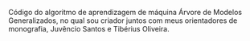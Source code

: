 Código do algoritmo de aprendizagem de máquina Árvore de Modelos Generalizados, no qual sou criador juntos com meus orientadores
de monografia, Juvêncio Santos e Tibérius Oliveira.
